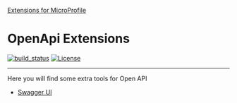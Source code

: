 [Extensions for MicroProfile](https://www.microprofile-ext.org/)

# OpenApi Extensions

[![build_status](https://travis-ci.com/microprofile-extensions/openapi-ext.svg?branch=master)](https://travis-ci.com/microprofile-extensions/openapi-ext)
[![License](https://img.shields.io/badge/license-Apache%202-blue.svg)](https://github.com/microprofile-extensions/openapi-ext/blob/master/LICENSE)
___________
Here you will find some extra tools for Open API

* [Swagger UI](https://github.com/microprofile-extensions/openapi-ext/blob/master/swagger-ui/README.md)
